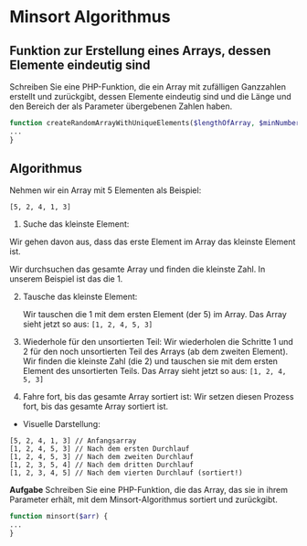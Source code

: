 # Minsort Algorithmus

## Funktion zur Erstellung eines Arrays, dessen Elemente eindeutig sind

Schreiben Sie eine PHP-Funktion, die ein Array mit zufälligen Ganzzahlen erstellt und zurückgibt, dessen Elemente eindeutig sind und die Länge und den Bereich der als Parameter übergebenen Zahlen haben.

```php
function createRandomArrayWithUniqueElements($lengthOfArray, $minNumber, $maxNumber) {
...
}
```

## Algorithmus

Nehmen wir ein Array mit 5 Elementen als Beispiel:

```
[5, 2, 4, 1, 3]

```

1. Suche das kleinste Element:

Wir gehen davon aus, dass das erste Element im Array das kleinste Element ist.

Wir durchsuchen das gesamte Array und finden die kleinste Zahl. In unserem Beispiel ist das die 1.

2. Tausche das kleinste Element:

   Wir tauschen die 1 mit dem ersten Element (der 5) im Array.
   Das Array sieht jetzt so aus: `[1, 2, 4, 5, 3]`

3. Wiederhole für den unsortierten Teil:
   Wir wiederholen die Schritte 1 und 2 für den noch unsortierten Teil des Arrays (ab dem zweiten Element).
   Wir finden die kleinste Zahl (die 2) und tauschen sie mit dem ersten Element des unsortierten Teils.
   Das Array sieht jetzt so aus: `[1, 2, 4, 5, 3]`
4. Fahre fort, bis das gesamte Array sortiert ist:
   Wir setzen diesen Prozess fort, bis das gesamte Array sortiert ist.

- Visuelle Darstellung:

```
[5, 2, 4, 1, 3] // Anfangsarray
[1, 2, 4, 5, 3] // Nach dem ersten Durchlauf
[1, 2, 4, 5, 3] // Nach dem zweiten Durchlauf
[1, 2, 3, 5, 4] // Nach dem dritten Durchlauf
[1, 2, 3, 4, 5] // Nach dem vierten Durchlauf (sortiert!)

```

**Aufgabe**
Schreiben Sie eine PHP-Funktion, die das Array, das sie in ihrem Parameter erhält, mit dem Minsort-Algorithmus sortiert und zurückgibt.

```php
function minsort($arr) {
...
}

```
